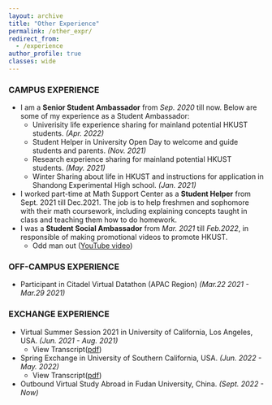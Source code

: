 ```yaml
---
layout: archive
title: "Other Experience"
permalink: /other_expr/
redirect_from:
  - /experience
author_profile: true
classes: wide
---
```


### CAMPUS EXPERIENCE

- I am a **Senior Student Ambassador** from _Sep. 2020_ till now. Below are some of my experience as a Student Ambassador:
  - Univerisity life experience sharing for mainland potential HKUST students. _(Apr. 2022)_
  - Student Helper in University Open Day to welcome and guide students and parents. _(Nov. 2021)_
  - Research experience sharing for mainland potential HKUST students. _(May. 2021)_
  - Winter Sharing about life in HKUST and instructions for application in Shandong Experimental High school. _(Jan. 2021)_
- I worked part-time at Math Support Center as a **Student Helper** from Sept. 2021 till Dec.2021. The job is to help freshmen and sophomore with their math coursework, including explaining concepts taught in class and teaching them how to do homework.
- I was a **Student Social Ambassador** from _Mar. 2021_ till _Feb.2022_, in responsible of making promotional videos to promote HKUST.
  - Odd man out ([YouTube video](https://www.youtube.com/watch?v=Hus4UkSGgG8))

### OFF-CAMPUS EXPERIENCE

- Participant in Citadel Virtual Datathon (APAC Region) _(Mar.22 2021 - Mar.29 2021)_

### EXCHANGE EXPERIENCE

- Virtual Summer Session 2021 in University of California, Los Angeles, USA. _(Jun. 2021 - Aug. 2021)_
  - View Transcript([pdf](../assets/files/uclatrans.pdf))
- Spring Exchange in University of Southern California, USA. _(Jun. 2022 - May. 2022)_
  - View Transcript([pdf](../assets/files/usctrans.pdf))
- Outbound Virtual Study Abroad in Fudan University, China. _(Sept. 2022 - Now)_
